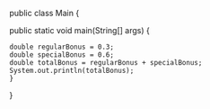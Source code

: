 public class Main {

  public static void main(String[] args) {

    double regularBonus = 0.3;
    double specialBonus = 0.6;
    double totalBonus = regularBonus + specialBonus;
    System.out.println(totalBonus);
    }

}


